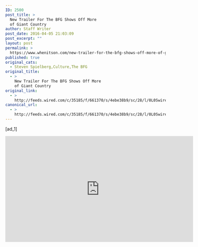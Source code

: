 ```yaml
---
ID: 2500
post_title: >
  New Trailer For The BFG Shows Off More
  of Giant Country
author: Staff Writer
post_date: 2016-04-05 21:03:09
post_excerpt: ""
layout: post
permalink: >
  https://www.whenitson.com/new-trailer-for-the-bfg-shows-off-more-of-giant-country/
published: true
original_cats:
  - Steven Spielberg,Culture,The BFG
original_title:
  - >
    New Trailer For The BFG Shows Off More
    of Giant Country
original_link:
  - >
    http://feeds.wired.com/c/35185/f/661370/s/4ebe38b9/sc/28/l/0L0Swired0N0C20A160C0A40Cthe0Ebfg0Enew0Etrailer0C/story01.htm
canonical_url:
  - >
    http://feeds.wired.com/c/35185/f/661370/s/4ebe38b9/sc/28/l/0L0Swired0N0C20A160C0A40Cthe0Ebfg0Enew0Etrailer0C/story01.htm
---
```

 [ad_1]
<br><div id="start-of-content"><article class="content link-underline relative body-copy border-b pad-b-50" data-js="content" itemprop="articleBody" readability="45.394306049822"><p><iframe width="590" height="332" src="https://www.youtube.com/embed/GZ0Bey4YUGI?feature=oembed" frameborder="0" allowfullscreen=""/></p>
<p>The first <a href="http://www.wired.com/2015/12/the-bfg-trailer/" target="_blank">teaser</a> for Steven Spielberg’s adaptation of Roald Dahl’s classic book <em>The BFG</em> was just that—a big (friendly) tease. But now we have a full-length trailer, which shows off more of the visual effects and delves into the movie’s central relationship. Newly minted Academy Award-winner Mark Rylance plays the title role, a giant gifted with unnaturally good hearing and speed who delivers good dreams to children. The BFG smuggles away Sophie (newcomer Ruby Barnhill), a lonely orphan, to giant country, where they embark on an adventure to protect humans from the larger giants, like Bloodbottler (Bill Hader) and Flushlumpeater (Jemaine Clement). This full trailer thankfully doesn’t give away too much of the overall plot, mostly revealing the BFG and his friendship with Sophie. But it does go so far as to introduce the antagonists—larger, dangerous giants who make the BFG as much of an outcast in his world as Sophie feels in hers.</p>
<p><strong>Pause at:</strong> 0:49 to see some deft motion-capture work from Rylance, hiding in the shadows of a big city. 1:20 to see the BFG chopping his food, a wretched vegetable known as a snozzcumber. 1:45 for Sophie running around in what looks like Dream Country. 1:52 for the full reveal of the CGI work on the BFG’s face. 2:14 for the bigger, meaner giants, and what sounds like Clement’s voice as their leader.</p>

			<a class="visually-hidden skip-to-text-link focusable bg-white" href="#start-of-content">Go Back to Top. Skip To: Start of Article.</a>

		</article>



	</div>
<br>[ad_2]
<br><a href="http://feeds.wired.com/c/35185/f/661370/s/4ebe38b9/sc/28/l/0L0Swired0N0C20A160C0A40Cthe0Ebfg0Enew0Etrailer0C/story01.htm">Source </a>